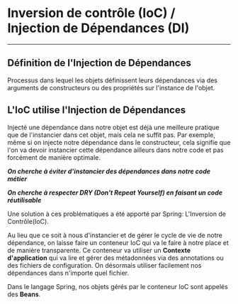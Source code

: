# Inversion de contrôle (IoC) / Injection de Dépendances (DI)

---

## Définition de l'Injection de Dépendances

Processus dans lequel les objets définissent leurs dépendances via des arguments de constructeurs ou des propriétés sur l'instance de l'objet.


## L'IoC utilise l'Injection de Dépendances

Injecté une dépendance dans notre objet est déjà une meilleure pratique que de l'instancier dans cet objet, mais cela ne suffit pas.
Par exemple, même si on injecte notre dépendance dans le constructeur, cela signifie que l'on va devoir instancier cette dépendance
ailleurs dans notre code et pas forcément de manière optimale. 

***On cherche à éviter d'instancier des dépendances dans notre code métier***

***On cherche à respecter DRY (Don't Repeat Yourself) en faisant un code réutilisable***

Une solution à ces problématiques a été apporté par Spring: L'Inversion de Contrôle(IoC).

Au lieu que ce soit à nous d'instancier et de gérer le cycle de vie de notre dépendance, on laisse faire un conteneur IoC qui va le faire à notre
place et de manière transparente. Ce conteneur va utiliser un **Contexte d'application** qui va lire et gérer des métadonnées via des annotations ou des fichiers de configuration. On désormais
utiliser facilement nos dépendances dans n'importe quel fichier.

Dans le langage Spring, nos objets gérés par le conteneur IoC sont appelés des **Beans**.
